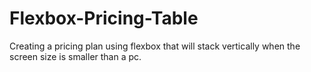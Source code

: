 # Flexbox-Pricing-Table
Creating a pricing plan using flexbox that will stack vertically when the screen size is smaller than a pc.
